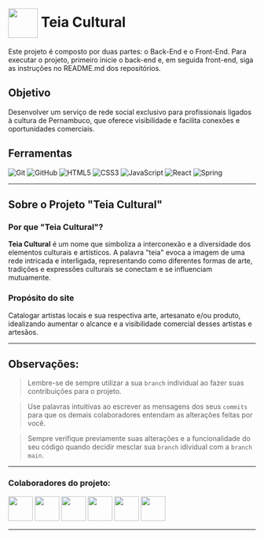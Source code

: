 <h1>
    <img align="center" width="60px" src="https://lh3.googleusercontent.com/pw/AP1GczOEbX0wa40O_d1qJgK-nVSOmSyhnEaESH8RygZbYlzGV8wIscQvtom0Hg6eQX3PQWHj4N9-iIU2I6Xv5sz32cwVgZ6ENE6p1PMLERdealeP3_gadNo7y470ldthAnaYd_OHhaFfeLTIx-VNG4H99rco=w217-h216-s-no-gm?authuser=0">
    <span>Teia Cultural</span>
</h1>

Este projeto é composto por duas partes: o Back-End e o Front-End. Para executar o projeto, primeiro inicie o back-end e, em seguida front-end, siga as instruções no README.md dos repositórios.

## Objetivo
Desenvolver um serviço de rede social exclusivo para profissionais ligados à cultura de Pernambuco, que oferece visibilidade e facilita conexões e oportunidades comerciais.

## Ferramentas
![Git](https://img.shields.io/badge/GIT-E44C30?style=for-the-badge&logo=git&logoColor=white)
![GitHub](https://img.shields.io/badge/GitHub-000?style=for-the-badge&logo=github&logoColor=white)
![HTML5](https://img.shields.io/badge/HTML5-E34F26?style=for-the-badge&logo=html5&logoColor=white)
![CSS3](https://img.shields.io/badge/CSS3-1572B6?style=for-the-badge&logo=css3&logoColor=white)
![JavaScript](https://img.shields.io/badge/JavaScript-F7DF1E?style=for-the-badge&logo=javascript&logoColor=black)
![React](https://img.shields.io/badge/React-20232A?style=for-the-badge&logo=react&logoColor=61DAFB)
![Spring](https://img.shields.io/badge/spring-%236DB33F.svg?style=for-the-badge&logo=spring&logoColor=white)

---
## Sobre o Projeto "Teia Cultural"

### Por que "Teia Cultural"?
**Teia Cultural** é um nome que simboliza a interconexão e a diversidade dos elementos culturais e artísticos. A palavra "teia" evoca a imagem de uma rede intricada e interligada, representando como diferentes formas de arte, tradições e expressões culturais se conectam e se influenciam mutuamente.

### Propósito do site
Catalogar artistas locais e sua respectiva arte, artesanato e/ou produto, idealizando aumentar o alcance e a visibilidade comercial desses artistas e artesãos.

---
## Observações:   
> Lembre-se de sempre utilizar a sua <code>branch</code> individual ao fazer suas contribuições para o projeto.

> Use palavras intuitivas ao escrever as mensagens dos seus <code>commits</code> para que os demais colaboradores entendam as alterações feitas por você.

> Sempre verifique previamente suas alterações e a funcionalidade do seu código quando decidir mesclar sua <code>branch</code> idividual com a <code>branch main</code>.

---
### Colaboradores do projeto:
  <a href="https://github.com/AbnerMS"><img height="50px" width="50px" src="https://avatars.githubusercontent.com/u/90096586?v=4"/></a>
  <a href="https://github.com/evemqs"><img height="50px" width="50px" src="https://avatars.githubusercontent.com/u/163144541?s=64&v=4"/></a>
  <a href="https://github.com/GarciaMgc"><img height="50px" width="50px" src="https://avatars.githubusercontent.com/u/114542432?s=64&v=4"/></a>
  <a href="https://github.com/herbertgabriel"><img height="50px" width="50px" src="https://avatars.githubusercontent.com/u/142347988?s=64&v=4"/></a>
  <a href="https://github.com/Julio1506"><img height="50px" width="50px" src="https://avatars.githubusercontent.com/u/178419847?s=64&v=4"/></a>
 <a href="https://github.com/carloscelestino1"> <img height="50px" width="50px" src="https://avatars.githubusercontent.com/u/49007553?s=64&v=4"/></a>

---
